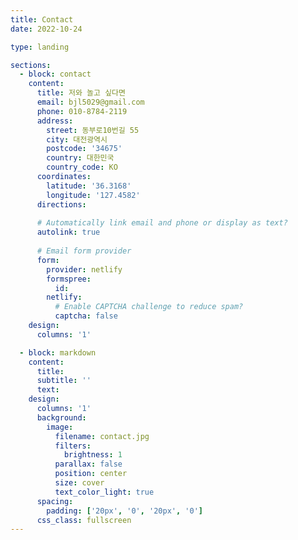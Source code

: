 ```yaml
---
title: Contact
date: 2022-10-24

type: landing

sections:
  - block: contact
    content:
      title: 저와 놀고 싶다면
      email: bjl5029@gmail.com
      phone: 010-8784-2119
      address:
        street: 동부로10번길 55
        city: 대전광역시
        postcode: '34675'
        country: 대한민국
        country_code: KO
      coordinates:
        latitude: '36.3168'
        longitude: '127.4582'
      directions:
    
      # Automatically link email and phone or display as text?
      autolink: true
    
      # Email form provider
      form:
        provider: netlify
        formspree:
          id:
        netlify:
          # Enable CAPTCHA challenge to reduce spam?
          captcha: false
    design:
      columns: '1'

  - block: markdown
    content:
      title:
      subtitle: ''
      text:
    design:
      columns: '1'
      background:
        image: 
          filename: contact.jpg
          filters:
            brightness: 1
          parallax: false
          position: center
          size: cover
          text_color_light: true
      spacing:
        padding: ['20px', '0', '20px', '0']
      css_class: fullscreen
---
```


